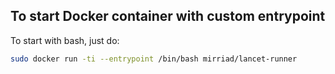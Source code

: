 ## To start Docker container with custom entrypoint

To start with bash, just do:
```bash
sudo docker run -ti --entrypoint /bin/bash mirriad/lancet-runner
```